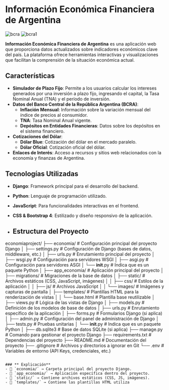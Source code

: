 # Información Económica Financiera de Argentina

![bcra](https://github.com/user-attachments/assets/088e58e7-7dc7-4e4c-a5dd-448c976865d6)
![bcra1](https://github.com/user-attachments/assets/704d3a8d-ac99-4ad1-a240-1325a79f0ed5)

**Información Económica Financiera de Argentina** es una aplicación web que proporciona datos actualizados sobre indicadores económicos clave del país. La plataforma ofrece herramientas interactivas y visualizaciones que facilitan la comprensión de la situación económica actual.

## Características

- **Simulador de Plazo Fijo**: Permite a los usuarios calcular los intereses generados por una inversión a plazo fijo, ingresando el capital, la Tasa Nominal Anual (TNA) y el período de inversión.
- **Datos del Banco Central de la República Argentina (BCRA)**:
  - **Inflación Mensual**: Información sobre la variación mensual del índice de precios al consumidor.
  - **TNA**: Tasa Nominal Anual vigente.
  - **Depósitos en Entidades Financieras**: Datos sobre los depósitos en el sistema financiero.
- **Cotizaciones del Dólar**:
  - **Dólar Blue**: Cotización del dólar en el mercado paralelo.
  - **Dólar Oficial**: Cotización oficial del dólar.
- **Enlaces de Interés**: Acceso a recursos y sitios web relacionados con la economía y finanzas de Argentina.

## Tecnologías Utilizadas

- **Django**: Framework principal para el desarrollo del backend.
- **Python**: Lenguaje de programación utilizado.
- **JavaScript**: Para funcionalidades interactivas en el frontend.
- **CSS & Bootstrap 4**: Estilizado y diseño responsivo de la aplicación.

- ##  Estructura del Proyecto

economiaproject/
 ├── economia/                # Configuración principal del proyecto Django
 │   ├── settings.py          # Configuración de Django (bases de datos, middleware, etc.)
 │   ├── urls.py              # Enrutamiento principal del proyecto
 │   ├── wsgi.py              # Configuración para servidores WSGI
 │   ├── asgi.py              # Configuración para servidores ASGI
 │   └── __init__.py          # Indica que es un paquete Python
 │
 ├── app_economia/            # Aplicación principal del proyecto
 │   ├── migrations/          # Migraciones de la base de datos
 │   ├── static/              # Archivos estáticos (CSS, JavaScript, imágenes)
 │   │   ├── css/             # Estilos de la aplicación
 │   │   ├── js/              # Archivos JavaScript
 │   │   └── images/          # Imágenes y capturas de pantalla
 │   ├── templates/           # Plantillas HTML para la renderización de vistas
 │   │   └── base.html        # Plantilla base reutilizable
 │   ├── views.py             # Lógica de las vistas de Django
 │   ├── models.py            # Definición de los modelos de base de datos
 │   ├── urls.py              # Enrutamiento específico de la aplicación
 │   ├── forms.py             # Formularios Django (si aplica)
 │   ├── admin.py             # Configuración del panel de administración de Django
 │   ├── tests.py             # Pruebas unitarias
 │   └── __init__.py          # Indica que es un paquete Python
 │
 ├── db.sqlite3               # Base de datos SQLite (si aplica)
 ├── manage.py                # Comando para gestionar el proyecto Django
 ├── requirements.txt         # Dependencias del proyecto
 ├── README.md                # Documentación del proyecto
 ├── .gitignore               # Archivos y directorios a ignorar en Git
 └── .env                     # Variables de entorno (API Keys, credenciales, etc.)
```

### ** Explicación**
- 📂 `economia/` → Carpeta principal del proyecto Django.
- 📂 `app_economia/` → Aplicación específica dentro del proyecto.
- 📂 `static/` → Contiene archivos estáticos (CSS, JS, imágenes).
- 📂 `templates/` → Contiene las plantillas HTML utiliza






